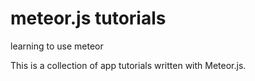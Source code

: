# meteor.js tutorials

learning to use meteor

This is a collection of app tutorials written with Meteor.js.

